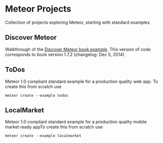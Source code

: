 # Meteor Projects

Collection of projects exploring Meteor, starting with standard examples

## Discover Meteor

Walkthrough of the [Discover Meteor book example](https://book.discovermeteor.com/). This version of code corresponds to book version 1.7.2 (changelog: Dec 5, 2014)

## ToDos

Meteor 1.0 compliant standard example for a production quality web app. To create this from scratch use
```
meteor create --example todos
```

## LocalMarket

Meteor 1.0 compliant standard example for a production quality mobile market ready appTo create this from scratch use
```
meteor create --example localmarket
```

